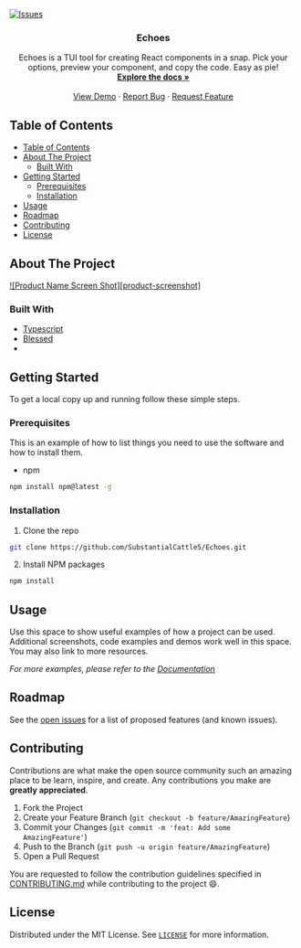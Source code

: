 [![Issues][issues-shield]][issues-url]

<!-- PROJECT LOGO -->

  <h3 align="center">Echoes</h3>

  <p align="center">
    Echoes is a TUI tool for creating React components in a snap. Pick your options, preview your component, and copy the code. Easy as pie!
    <br />
    <a href="https://github.com/SubstantialCattle5/Echoes"><strong>Explore the docs »</strong></a>
    <br />
    <br />
    <a href="https://github.com/SubstantialCattle5/Echoes">View Demo</a>
    ·
    <a href="https://github.com/SubstantialCattle5/Echoes/issues">Report Bug</a>
    ·
    <a href="https://github.com/SubstantialCattle5/Echoes/issues">Request Feature</a>
  </p>
</p>



<!-- TABLE OF CONTENTS -->
## Table of Contents

- [Table of Contents](#table-of-contents)
- [About The Project](#about-the-project)
  - [Built With](#built-with)
- [Getting Started](#getting-started)
  - [Prerequisites](#prerequisites)
  - [Installation](#installation)
- [Usage](#usage)
- [Roadmap](#roadmap)
- [Contributing](#contributing)
- [License](#license)

<!-- ABOUT THE PROJECT -->
## About The Project

[![Product Name Screen Shot][product-screenshot]](https://example.com)

### Built With

* [Typescript]()
* [Blessed]()
* []()



<!-- GETTING STARTED -->
## Getting Started

To get a local copy up and running follow these simple steps.

### Prerequisites

This is an example of how to list things you need to use the software and how to install them.
* npm
```sh
npm install npm@latest -g
```

### Installation
 
1. Clone the repo
```sh
git clone https://github.com/SubstantialCattle5/Echoes.git
```
2. Install NPM packages
```sh
npm install
```



<!-- USAGE EXAMPLES -->
## Usage

Use this space to show useful examples of how a project can be used. Additional screenshots, code examples and demos work well in this space. You may also link to more resources.

_For more examples, please refer to the [Documentation](https://example.com)_



<!-- ROADMAP -->
## Roadmap

See the [open issues](https://github.com/SubstantialCattle5/Echoes/issues) for a list of proposed features (and known issues).



<!-- CONTRIBUTING -->
## Contributing

Contributions are what make the open source community such an amazing place to be learn, inspire, and create. Any contributions you make are **greatly appreciated**.

1. Fork the Project
2. Create your Feature Branch (`git checkout -b feature/AmazingFeature`)
3. Commit your Changes (`git commit -m 'feat: Add some AmazingFeature'`)
4. Push to the Branch (`git push -u origin feature/AmazingFeature`)
5. Open a Pull Request

You are requested to follow the contribution guidelines specified in [CONTRIBUTING.md](./CONTRIBUTING.md) while contributing to the project :smile:.

<!-- LICENSE -->
## License

Distributed under the MIT License. See [`LICENSE`](./LICENSE) for more information.




<!-- MARKDOWN LINKS & IMAGES -->
<!-- https://www.markdownguide.org/basic-syntax/#reference-style-links -->
[SubstantialCattle5-shield]: https://img.shields.io/badge/SubstantialCattle5-SubstantialCattle5-blue
[SubstantialCattle5-url]: https://csivit.com
[issues-shield]: https://img.shields.io/github/issues/SubstantialCattle5/Echoes.svg?style=flat-square
[issues-url]: https://github.com/SubstantialCattle5/Echoes/issues
